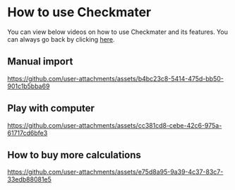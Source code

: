 # How to use Checkmater
You can view below videos on how to use Checkmater and its features. You can always go back by clicking [here](https://checkmater.ugljesa.hackclub.app).

## Manual import
https://github.com/user-attachments/assets/b4bc23c8-5414-475d-bb50-901c1b5bba69

## Play with computer
https://github.com/user-attachments/assets/cc381cd8-cebe-42c6-975a-61717cd6bfe3

## How to buy more calculations
https://github.com/user-attachments/assets/e75d8a95-9a39-4c37-83c7-33edb88081e5
